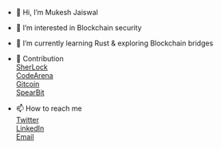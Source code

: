 - 👋 Hi, I’m Mukesh Jaiswal

- 👀 I’m interested in Blockchain security

- 🌱 I’m currently learning Rust & exploring Blockchain bridges

- 👷 Contribution <br>
   <a href = "https://sherlock.xyz/"> SherLock</a>
   <br>
   <a href = "https://code4rena.com/leaderboard" >CodeArena</a>
   <br>
   <a href = "https://gitcoin.co/mukeshjaiswal01/portfolio">Gitcoin </a>
   <br>
   <a href = "https://spearbit.com/"> SpearBit </a> 
   <br>
 
     

-  📫 How to reach me    <br>
  <a href = "https://twitter.com/MukeshJ_eth">Twitter</a> <br>
  <a href = "https://www.linkedin.com/in/mukesh-jaiswal-blockchaindeveloper/">LinkedIn</a> <br>
  <a href = "https://mail.google.com/mail/u/0/"> Email</a>

<!---
MukeshJaiswal01/MukeshJaiswal01 is a ✨ special ✨ repository because its `README.md` (this file) appears on your GitHub profile.
You can click the Preview link to take a look at your changes.
--->
